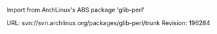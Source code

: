 Import from ArchLinux's ABS package 'glib-perl'

URL: svn://svn.archlinux.org/packages/glib-perl/trunk
Revision: 196284
